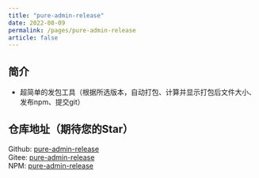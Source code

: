```yaml
---
title: "pure-admin-release"
date: 2022-08-09
permalink: /pages/pure-admin-release
article: false
---
```


## 简介

- 超简单的发包工具（根据所选版本，自动打包、计算并显示打包后文件大小、发布npm、提交git）

## 仓库地址（期待您的Star）

Github: [pure-admin-release](https://github.com/xiaoxian521/pure-admin-release)    
Gitee: [pure-admin-release](https://gitee.com/yiming_chang/pure-admin-release)    
NPM: [pure-admin-release](https://www.npmjs.com/package/@pureadmin/release)